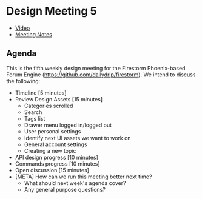 # Design Meeting 5

- [Video](https://www.bigmarker.com/remote-meetup/Firestorm-Weekly-Design-Meeting-5)
- [Meeting Notes](https://docs.google.com/document/d/1Aq97OwGxbiBeq5ei2ZH51J0V8qZSHTnOWOOZAhCbkz4/edit#heading=h.ax86ucbgxt)

## Agenda

This is the fifth weekly design meeting for the Firestorm Phoenix-based Forum
Engine (https://github.com/dailydrip/firestorm).  We intend to discuss the
following:

- Timeline [5 minutes]
- Review Design Assets [15 minutes]
  - Categories scrolled
  - Search
  - Tags list
  - Drawer menu logged in/logged out
  - User personal settings
  - Identify next UI assets we want to work on
  - General account settings
  - Creating a new topic
- API design progress [10 minutes]
- Commands progress [10 minutes]
- Open discussion [15 minutes]
- [META] How can we run this meeting better next time?
  - What should next week's agenda cover?
  - Any general purpose questions?

